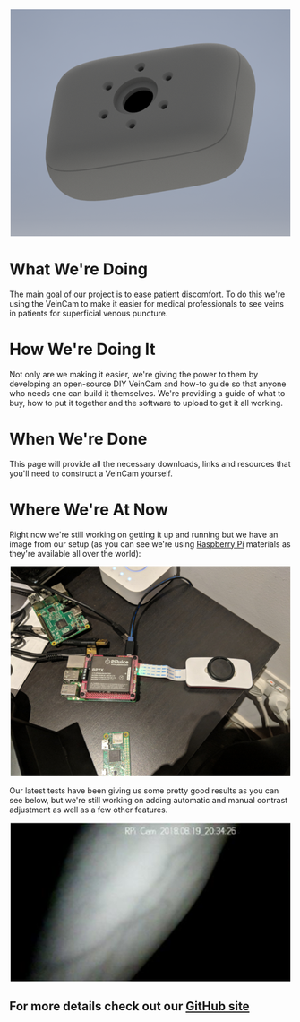 <div style="text-align:center"><img src ="images/design-images/top-render-1-crop.png" /></div>

# What We're Doing
The main goal of our project is to ease patient discomfort. To do this we're using the VeinCam to make it easier for medical professionals to see veins in patients for superficial venous puncture.

# How We're Doing It
Not only are we making it easier, we're giving the power to them by developing an open-source DIY VeinCam and how-to guide so that anyone who needs one can build it themselves. We're providing a guide of what to buy, how to put it together and the software to upload to get it all working.

# When We're Done
This page will provide all the necessary downloads, links and resources that you'll need to construct a VeinCam yourself.

# Where We're At Now
Right now we're still working on getting it up and running but we have an image from our setup (as you can see we're using [Raspberry Pi](https://www.raspberrypi.org/) materials as they're available all over the world):

<div style="text-align:center"><img src ="images/progress-images/milestone-1-hardware-small.jpg" /></div>

Our latest tests have been giving us some pretty good results as you can see below, but we're still working on adding automatic and manual contrast adjustment as well as a few other features.

<div style="text-align:center"><img src ="images/progress-images/test-stream-result-2.png" /></div>

## For more details check out our [GitHub site](https://github.com/chrisbodger/VeinCam)
